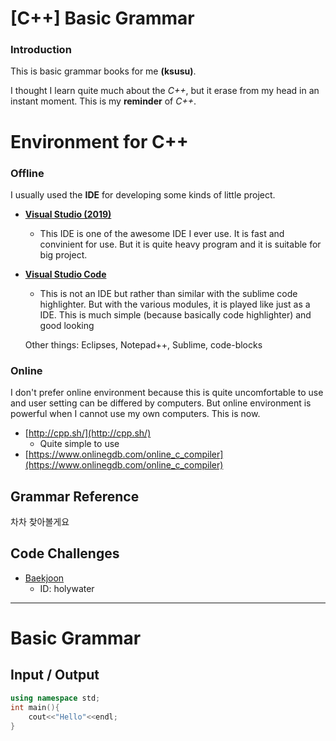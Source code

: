 # [C++] Basic Grammar

### Introduction

This is basic grammar books for me **(ksusu)**.

I thought I learn quite much about the *C++*, but it erase from my head in an instant moment. This is my **reminder** of *C++*.

# Environment for C++

### Offline
I usually used the **IDE** for developing some kinds of little project.

- **[Visual Studio (2019)](https://visualstudio.microsoft.com/ko/)**
	- This IDE is one of the awesome IDE I ever use. It is fast and convinient for use. But it is quite heavy program and it is suitable for big project.

- **[Visual Studio Code](https://visualstudio.microsoft.com/ko/)**
	- This is not an IDE but rather than similar with the sublime code highlighter. But with the various modules, it is played like just as a IDE. This is much simple (because basically code highlighter) and good looking
	
	Other things: Eclipses, Notepad++, Sublime, code-blocks

### Online

I don't prefer online environment because this is quite uncomfortable to use and user setting can be differed by computers. But online environment is powerful when I cannot use my own computers. This is now.
 
 - [http://cpp.sh/](http://cpp.sh/)
	- Quite simple to use
 - [https://www.onlinegdb.com/online_c_compiler](https://www.onlinegdb.com/online_c_compiler)
 
## Grammar Reference

차차 찾아볼게요
 
## Code Challenges

- [Baekjoon](https://www.acmicpc.net/)
	- ID: holywater

---
# Basic Grammar
## Input / Output
~~~cpp
using namespace std;
int main(){
	cout<<"Hello"<<endl;
}
~~~
<!--stackedit_data:
eyJoaXN0b3J5IjpbLTMyMzgxMjk2LDM5OTQ3ODg4Ml19
-->